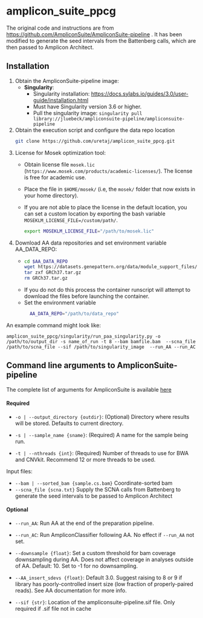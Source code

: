 # amplicon_suite_ppcg

The original code and instructions are from https://github.com/AmpliconSuite/AmpliconSuite-pipeline . It has been modified to generate the seed intervals from the Battenberg calls, which are then passed to Amplicon Architect.

## Installation
1. Obtain the AmpliconSuite-pipeline image:
   - **Singularity**:
     * Singularity installation: https://docs.sylabs.io/guides/3.0/user-guide/installation.html
     * Must have Singularity version 3.6 or higher.
     * Pull the singularity image: `singularity pull library://jluebeck/ampliconsuite-pipeline/ampliconsuite-pipeline`
2. Obtain the execution script and configure the data repo location
    ```bash
    git clone https://github.com/uretaj/amplicon_suite_ppcg.git
    ```
3. License for Mosek optimization tool:
    * Obtain license file `mosek.lic` (`https://www.mosek.com/products/academic-licenses/`). The license is free for academic use.
    * Place the file in `$HOME/mosek/` (i.e, the `mosek/` folder that now exists in your home directory).
    * If you are not able to place the license in the default location, you can set a custom location by exporting the bash variable   `MOSEKLM_LICENSE_FILE=/custom/path/`.
    
        ```bash
        export MOSEKLM_LICENSE_FILE="/path/to/mosek.lic"
        ```
4. Download AA data repositories and set environment variable AA_DATA_REPO:
   -  ```bash
      cd $AA_DATA_REPO
      wget https://datasets.genepattern.org/data/module_support_files/AmpliconArchitect/GRCh37.tar.gz
      tar zxf GRCh37.tar.gz
      rm GRCh37.tar.gz
      ```
   - If you do not do this process the container runscript will attempt to download the files before launching the container.
   - Set the environment variable
      ```bash
        AA_DATA_REPO="/path/to/data_repo"
      ```
An example command might look like:

`amplicon_suite_ppcg/singularity/run_paa_singularity.py -o /path/to/output_dir -s name_of_run -t 8 --bam bamfile.bam  --scna_file /path/to/scna_file --sif /path/to/singularity_image  --run_AA --run_AC`

## Command line arguments to AmpliconSuite-pipeline
The complete list of arguments for AmpliconSuite is available [here](https://github.com/AmpliconSuite/AmpliconSuite-pipeline/blob/master/README.md )
#### Required
- `-o | --output_directory {outdir}`: (Optional) Directory where results will be stored. Defaults to current directory.

- `-s | --sample_name {sname}`: (Required) A name for the sample being run.

- `-t | --nthreads {int}`: (Required) Number of threads to use for BWA and CNVkit. Recommend 12 or more threads to be used.

Input files:

  * `--bam | --sorted_bam {sample.cs.bam}` Coordinate-sorted bam
  * `--scna_file {scna.txt}` Supply the SCNA calls from Battenberg to generate the seed intervals to be passed to Amplicon Architect
  
#### Optional

- `--run_AA`: Run AA at the end of the preparation pipeline.

- `--run_AC`: Run AmpliconClassifier following AA. No effect if `--run_AA` not set.

- `--downsample {float}`: Set a custom threshold for bam coverage downsampling during AA. Does not affect coverage in analyses outside of AA. Default: 10. Set to -1 for no downsampling.

- `--AA_insert_sdevs {float}`: Default 3.0. Suggest raising to 8 or 9 if library has poorly-controlled insert size (low fraction of properly-paired reads). See AA documentation for more info.

- `--sif {str}`: Location of the ampliconsuite-pipeline.sif file. Only required if .sif file not in cache
